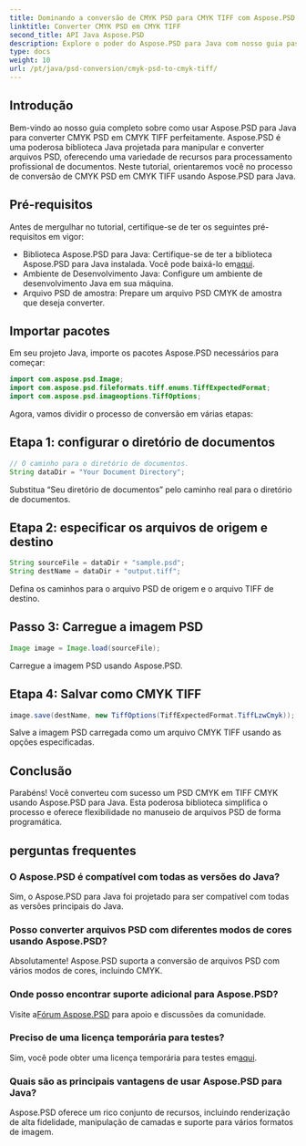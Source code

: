 ```yaml
---
title: Dominando a conversão de CMYK PSD para CMYK TIFF com Aspose.PSD
linktitle: Converter CMYK PSD em CMYK TIFF
second_title: API Java Aspose.PSD
description: Explore o poder do Aspose.PSD para Java com nosso guia passo a passo sobre como converter CMYK PSD em CMYK TIFF. Aumente suas capacidades de processamento de documentos sem esforço!
type: docs
weight: 10
url: /pt/java/psd-conversion/cmyk-psd-to-cmyk-tiff/
---
```

## Introdução
Bem-vindo ao nosso guia completo sobre como usar Aspose.PSD para Java para converter CMYK PSD em CMYK TIFF perfeitamente. Aspose.PSD é uma poderosa biblioteca Java projetada para manipular e converter arquivos PSD, oferecendo uma variedade de recursos para processamento profissional de documentos. Neste tutorial, orientaremos você no processo de conversão de CMYK PSD em CMYK TIFF usando Aspose.PSD para Java.
## Pré-requisitos
Antes de mergulhar no tutorial, certifique-se de ter os seguintes pré-requisitos em vigor:
-  Biblioteca Aspose.PSD para Java: Certifique-se de ter a biblioteca Aspose.PSD para Java instalada. Você pode baixá-lo em[aqui](https://releases.aspose.com/psd/java/).
- Ambiente de Desenvolvimento Java: Configure um ambiente de desenvolvimento Java em sua máquina.
- Arquivo PSD de amostra: Prepare um arquivo PSD CMYK de amostra que deseja converter.
## Importar pacotes
Em seu projeto Java, importe os pacotes Aspose.PSD necessários para começar:
```java
import com.aspose.psd.Image;
import com.aspose.psd.fileformats.tiff.enums.TiffExpectedFormat;
import com.aspose.psd.imageoptions.TiffOptions;
```
Agora, vamos dividir o processo de conversão em várias etapas:
## Etapa 1: configurar o diretório de documentos
```java
// O caminho para o diretório de documentos.
String dataDir = "Your Document Directory";
```
Substitua “Seu diretório de documentos” pelo caminho real para o diretório de documentos.
## Etapa 2: especificar os arquivos de origem e destino
```java
String sourceFile = dataDir + "sample.psd";
String destName = dataDir + "output.tiff";
```
Defina os caminhos para o arquivo PSD de origem e o arquivo TIFF de destino.
## Passo 3: Carregue a imagem PSD
```java
Image image = Image.load(sourceFile);
```
Carregue a imagem PSD usando Aspose.PSD.
## Etapa 4: Salvar como CMYK TIFF
```java
image.save(destName, new TiffOptions(TiffExpectedFormat.TiffLzwCmyk));
```
Salve a imagem PSD carregada como um arquivo CMYK TIFF usando as opções especificadas.
## Conclusão
Parabéns! Você converteu com sucesso um PSD CMYK em TIFF CMYK usando Aspose.PSD para Java. Esta poderosa biblioteca simplifica o processo e oferece flexibilidade no manuseio de arquivos PSD de forma programática.
## perguntas frequentes
### O Aspose.PSD é compatível com todas as versões do Java?
Sim, o Aspose.PSD para Java foi projetado para ser compatível com todas as versões principais do Java.
### Posso converter arquivos PSD com diferentes modos de cores usando Aspose.PSD?
Absolutamente! Aspose.PSD suporta a conversão de arquivos PSD com vários modos de cores, incluindo CMYK.
### Onde posso encontrar suporte adicional para Aspose.PSD?
 Visite a[Fórum Aspose.PSD](https://forum.aspose.com/c/psd/34) para apoio e discussões da comunidade.
### Preciso de uma licença temporária para testes?
 Sim, você pode obter uma licença temporária para testes em[aqui](https://purchase.aspose.com/temporary-license/).
### Quais são as principais vantagens de usar Aspose.PSD para Java?
Aspose.PSD oferece um rico conjunto de recursos, incluindo renderização de alta fidelidade, manipulação de camadas e suporte para vários formatos de imagem.